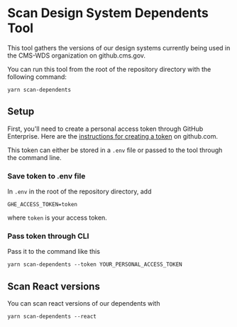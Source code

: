 # Scan Design System Dependents Tool

This tool gathers the versions of our design systems currently being used in the CMS-WDS organization on github.cms.gov.

You can run this tool from the root of the repository directory with the following command:

```
yarn scan-dependents
```

## Setup

First, you'll need to create a personal access token through GitHub Enterprise. Here are the [instructions for creating a token](https://docs.github.com/en/authentication/keeping-your-account-and-data-secure/creating-a-personal-access-token) on github.com.

This token can either be stored in a `.env` file or passed to the tool through the command line.

### Save token to .env file

In `.env` in the root of the repository directory, add

```
GHE_ACCESS_TOKEN=token
```

where `token` is your access token.

### Pass token through CLI

Pass it to the command like this

```
yarn scan-dependents --token YOUR_PERSONAL_ACCESS_TOKEN
```

## Scan React versions

You can scan react versions of our dependents with

```
yarn scan-dependents --react
```
